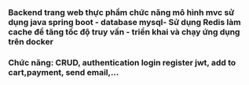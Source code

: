 ### Backend trang web thực phẩm chức năng mô hình mvc sử dụng java spring boot - database mysql- Sử dụng Redis làm cache để tăng tốc độ truy vấn - triển khai và chạy ứng dụng trên docker
### Chức năng: CRUD, authentication login register jwt, add to cart,payment, send email,...

